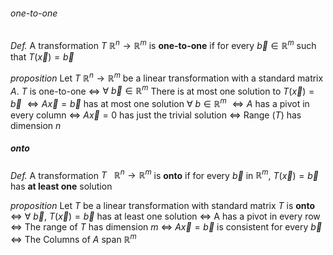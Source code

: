 ###### one-to-one
*Def.* A transformation $T$ $\mathbb{R}^{n}\longrightarrow \mathbb{R}^m$ is **one-to-one** if for every $\vec{b} \in \mathbb{R}^m$ such that $T(\vec{x})=\vec{b}$


*proposition*
Let $T$ $\mathbb{R}^{n}\longrightarrow \mathbb{R}^m$ be a linear transformation with a standard matrix $A$. $T$ is one-to-one
$\iff$ $\forall \ \vec{b} \in \mathbb{R}^m$ There is at most one solution to $T(\vec{x})=\vec{b}$
$\iff A\vec{x}=\vec{b}$ has at most one solution $\forall \ b\in \mathbb{R}^m$ 
$\iff A$ has a pivot in every column
$\iff$ $A\vec{x}=0$ has just the trivial solution
$\iff$ Range $(T)$ has dimension $n$


##### onto 
*Def.* A transformation $T \ \ \ \mathbb{R}^{n} \longrightarrow \mathbb{R}^m$ is **onto** if for every $\vec{b}$ in $\mathbb{R}^m$, $T(\vec{x}) =\vec{b}$
has **at least one** solution

*proposition* Let $T$ be a linear transformation with standard matrix $T$ is **onto**
$\iff$ $\forall \ \vec{b},$ $T(\vec{x})=\vec{b}$ has at least one solution
$\iff$ A has a pivot in every row
$\iff$ The range of $T$ has dimension $m$
$\iff$ $A\vec{x}=\vec{b}$ is consistent for every $\vec{b}$
$\iff$ The Columns of $A$ span $\mathbb{R}^m$
